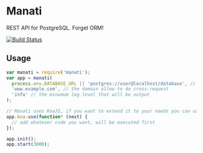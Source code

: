 # Manati

REST API for PostgreSQL. Forget ORM!

[![Build Status](https://travis-ci.org/sylvainv/pg-manati.svg?branch=master)](https://travis-ci.org/sylvainv/pg-manati)

## Usage

```javascript
var manati = require('manati');
var app = manati(
  process.env.DATABASE_URL || 'postgres://user@localhost/database', // your database connection string
  'www.example.com', // the domain allow to do cross-request
  'info' // the minumum log level that will be output
);

// Manati uses KoaJS, if you want to extend it to your needs you can use (see http://koajs.com/ for more info)
app.koa.use(function* (next) {
  // add whatever code you want, will be executed first
});

app.init();
app.start(3000);
```

